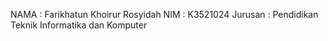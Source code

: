 NAMA    : Farikhatun Khoirur Rosyidah
NIM     : K3521024
Jurusan : Pendidikan Teknik Informatika dan Komputer
